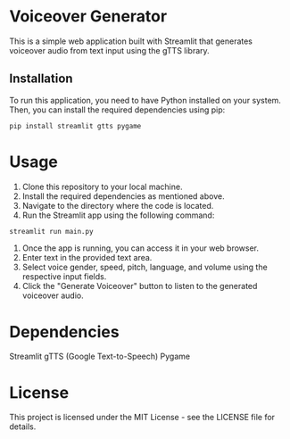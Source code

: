 # Voiceover Generator

This is a simple web application built with Streamlit that generates voiceover audio from text input using the gTTS library.

## Installation

To run this application, you need to have Python installed on your system. Then, you can install the required dependencies using pip:

```bash
pip install streamlit gtts pygame
```
# Usage
1. Clone this repository to your local machine.
2. Install the required dependencies as mentioned above.
3. Navigate to the directory where the code is located.
4. Run the Streamlit app using the following command:
``` bash
streamlit run main.py
```
1. Once the app is running, you can access it in your web browser.
2. Enter text in the provided text area.
3. Select voice gender, speed, pitch, language, and volume using the respective input fields.
4. Click the "Generate Voiceover" button to listen to the generated voiceover audio.
# Dependencies
Streamlit
gTTS (Google Text-to-Speech)
Pygame
# License
This project is licensed under the MIT License - see the LICENSE file for details.

